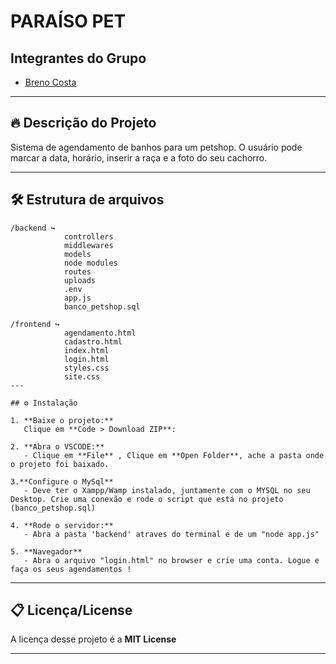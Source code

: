 # PARAÍSO PET

## Integrantes do Grupo

- [Breno Costa](#)

---

## 🔥 Descrição do Projeto

Sistema de agendamento de banhos para um petshop. O usuário pode marcar a data, horário, inserir a raça e a foto do seu cachorro.

---

## 🛠 Estrutura de arquivos

```
/backend ↪
            controllers
            middlewares
            models
            node modules
            routes
            uploads
            .env
            app.js
            banco_petshop.sql

/frontend ↪
            agendamento.html
            cadastro.html
            index.html
            login.html
            styles.css
            site.css
---

## ⚙ Instalação

1. **Baixe o projeto:**
   Clique em **Code > Download ZIP**:
   
2. **Abra o VSCODE:**
   - Clique em **File** , Clique em **Open Folder**, ache a pasta onde o projeto foi baixado.

3.**Configure o MySql**
   - Deve ter o Xampp/Wamp instalado, juntamente com o MYSQL no seu Desktop. Crie uma conexão e rode o script que está no projeto (banco_petshop.sql)

4. **Rode o servidor:**
   - Abra a pasta 'backend' atraves do terminal e de um "node app.js"

5. **Navegador**
   - Abra o arquivo "login.html" no browser e crie uma conta. Logue e faça os seus agendamentos !
```


---
## 📋 Licença/License

A licença desse projeto é a **MIT License**

---
